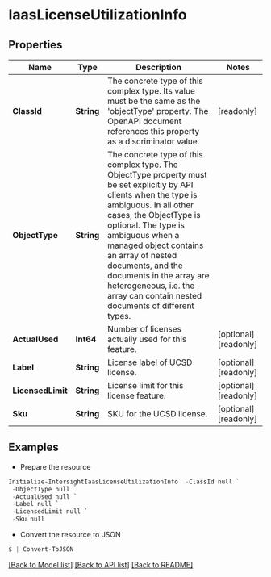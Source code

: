 # IaasLicenseUtilizationInfo
## Properties

Name | Type | Description | Notes
------------ | ------------- | ------------- | -------------
**ClassId** | **String** | The concrete type of this complex type. Its value must be the same as the &#39;objectType&#39; property. The OpenAPI document references this property as a discriminator value. | [readonly] 
**ObjectType** | **String** | The concrete type of this complex type. The ObjectType property must be set explicitly by API clients when the type is ambiguous. In all other cases, the  ObjectType is optional.  The type is ambiguous when a managed object contains an array of nested documents, and the documents in the array are heterogeneous, i.e. the array can contain nested documents of different types. | 
**ActualUsed** | **Int64** | Number of licenses actually used for this feature. | [optional] [readonly] 
**Label** | **String** | License label of UCSD license. | [optional] [readonly] 
**LicensedLimit** | **String** | License limit for this license feature. | [optional] [readonly] 
**Sku** | **String** | SKU for the UCSD license. | [optional] [readonly] 

## Examples

- Prepare the resource
```powershell
Initialize-IntersightIaasLicenseUtilizationInfo  -ClassId null `
 -ObjectType null `
 -ActualUsed null `
 -Label null `
 -LicensedLimit null `
 -Sku null
```

- Convert the resource to JSON
```powershell
$ | Convert-ToJSON
```

[[Back to Model list]](../README.md#documentation-for-models) [[Back to API list]](../README.md#documentation-for-api-endpoints) [[Back to README]](../README.md)

